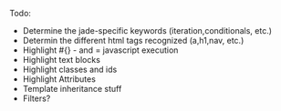 Todo:
* Determine the jade-specific keywords (iteration,conditionals, etc.)
* Determin the different html tags recognized (a,h1,nav, etc.)
* Highlight #{} - and = javascript execution
* Highlight text blocks
* Highlight classes and ids
* Highlight Attributes
* Template inheritance stuff
* Filters?